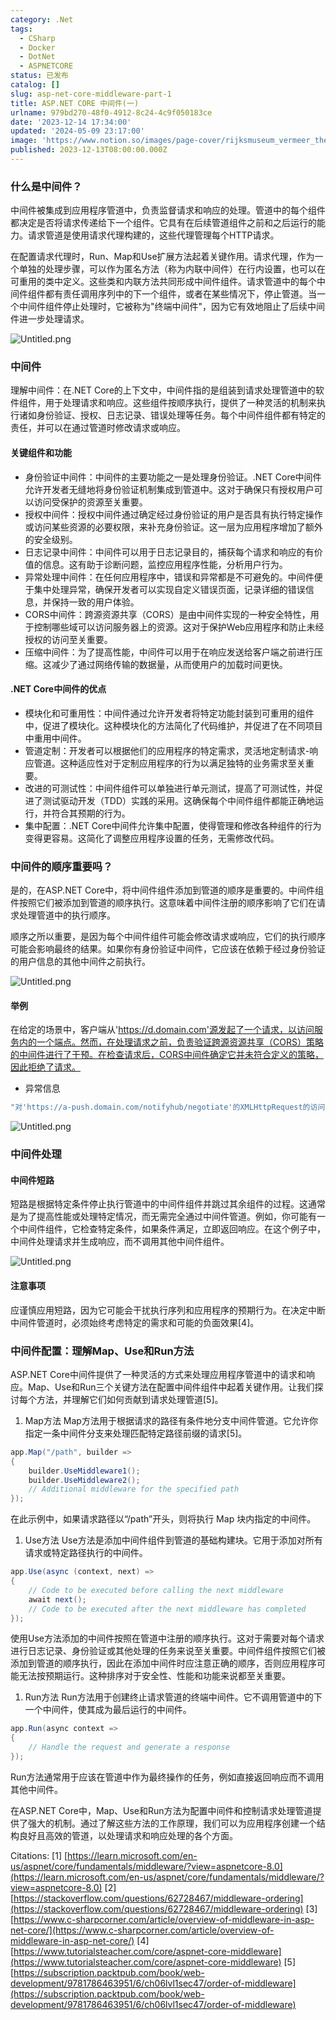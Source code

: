 ```yaml
---
category: .Net
tags:
  - CSharp
  - Docker
  - DotNet
  - ASPNETCORE
status: 已发布
catalog: []
slug: asp-net-core-middleware-part-1
title: ASP.NET CORE 中间件(一)
urlname: 979bd270-48f0-4912-8c24-4c9f050183ce
date: '2023-12-14 17:34:00'
updated: '2024-05-09 23:17:00'
image: 'https://www.notion.so/images/page-cover/rijksmuseum_vermeer_the_milkmaid.jpg'
published: 2023-12-13T08:00:00.000Z
---
```


### 什么是中间件？


中间件被集成到应用程序管道中，负责监督请求和响应的处理。管道中的每个组件都决定是否将请求传递给下一个组件。它具有在后续管道组件之前和之后运行的能力。请求管道是使用请求代理构建的，这些代理管理每个HTTP请求。


在配置请求代理时，Run、Map和Use扩展方法起着关键作用。请求代理，作为一个单独的处理步骤，可以作为匿名方法（称为内联中间件）在行内设置，也可以在可重用的类中定义。这些类和内联方法共同形成中间件组件。请求管道中的每个中间件组件都有责任调用序列中的下一个组件，或者在某些情况下，停止管道。当一个中间件组件停止处理时，它被称为"终端中间件"，因为它有效地阻止了后续中间件进一步处理请求。


![Untitled.png](https://prod-files-secure.s3.us-west-2.amazonaws.com/5d24fe63-e567-4804-86f9-9fdc62e13082/da807807-d02d-4fa1-86b6-db45e4678714/Untitled.png?X-Amz-Algorithm=AWS4-HMAC-SHA256&X-Amz-Content-Sha256=UNSIGNED-PAYLOAD&X-Amz-Credential=ASIAZI2LB466WHE5AJZ5%2F20250321%2Fus-west-2%2Fs3%2Faws4_request&X-Amz-Date=20250321T213252Z&X-Amz-Expires=3600&X-Amz-Security-Token=IQoJb3JpZ2luX2VjEFMaCXVzLXdlc3QtMiJGMEQCIElSgAPiGKu8D7HbtlD6yCFwEppv5fK9Eb7Vc86mzt5WAiBn5SaA2tfl%2BifodWtMBmbTCVx27EueOASkbVmxAVUg%2ByqIBAir%2F%2F%2F%2F%2F%2F%2F%2F%2F%2F8BEAAaDDYzNzQyMzE4MzgwNSIMiIciOadyG8JqYzdyKtwDn12e7BunwOQaY%2BRBmTOYJbwLFgrEMTI1ygeGgpRtcVV3Ngb2EEPJsenaqmqt8SfOQvgU0%2BEJvOv4j95XXduYM6AJp%2BA2fVZLPMNtlCZlDcllDEes9XChhyQAjLWL34g7KXgi178H22a40ynpu24Csejqfpg6WU5n4h7EaKCkWjKR3w5ZXH60clw4TtqDPE6nUMzixvKAviStYAEBkXaQEajP9TtgWYkw3SyVEKAQcChYz2OCm9Z147x6a7buQASVZZFUboVvj0%2FrQl5M4MB1709f4PJOLVWEh9H8XHP2OhF%2F74MRfzA03NslwJUGBKf5OWtBaNvIf5eebr8xCNMIrz7PEzvFNbor30KyiZV0dEj2fuCyVOl6WIfV9yTVqPhk88oUkqh9StMKHDae0sadQCtbLzKPon55dARjC4%2BEHvgTHJN2yJY6rplARA2H%2FqVh2P1vytLS1Hkl76N4wGpOWOPATT1zajH%2FqC40sab7MJoaKEF2xKcZGuaE7q9zLST%2BAX9FspQLE%2Bf4kLQD0gNO9TccXgwxmkSJnLzPTN1m7zkP2QA9gAALPTK6MPGdNHh8lYJDcjEfRpnuPgMrVBwH%2F9GSKiaUnKdsfgw3bXzDqdDPLWdw7qz1QddNXT4wzdv2vgY6pgE4ZfL%2BBNkDesc6yb8%2Bn9JBa2llih4FDAQURllE6ec8Y13l9h835ZUDnUasgUsiAY41avk28KqfIwChvvb4xmXxcRs175Y8I%2FC3Xbjj4af03JPxvsJeIRxss58JIlXWDiYhav%2B6yQcSod13vDXj9SY28RSKLCt7v8LwLKQPkkDHq3dj%2FMXwAIowuNtXlAaN0GsGsYbiuxFsdFFP%2Fz9ppmA7U83Z6P21&X-Amz-Signature=2cf9c9199f482d8ba48c9faba863028ec0d44998508b9e39a0315665921a9e47&X-Amz-SignedHeaders=host&x-id=GetObject)


### 中间件


理解中间件：在.NET Core的上下文中，中间件指的是组装到请求处理管道中的软件组件，用于处理请求和响应。这些组件按顺序执行，提供了一种灵活的机制来执行诸如身份验证、授权、日志记录、错误处理等任务。每个中间件组件都有特定的责任，并可以在通过管道时修改请求或响应。


#### 关键组件和功能

- 身份验证中间件：中间件的主要功能之一是处理身份验证。.NET Core中间件允许开发者无缝地将身份验证机制集成到管道中。这对于确保只有授权用户可以访问受保护的资源至关重要。
- 授权中间件：授权中间件通过确定经过身份验证的用户是否具有执行特定操作或访问某些资源的必要权限，来补充身份验证。这一层为应用程序增加了额外的安全级别。
- 日志记录中间件：中间件可以用于日志记录目的，捕获每个请求和响应的有价值的信息。这有助于诊断问题，监控应用程序性能，分析用户行为。
- 异常处理中间件：在任何应用程序中，错误和异常都是不可避免的。中间件便于集中处理异常，确保开发者可以实现自定义错误页面，记录详细的错误信息，并保持一致的用户体验。
- CORS中间件：跨源资源共享（CORS）是由中间件实现的一种安全特性，用于控制哪些域可以访问服务器上的资源。这对于保护Web应用程序和防止未经授权的访问至关重要。
- 压缩中间件：为了提高性能，中间件可以用于在响应发送给客户端之前进行压缩。这减少了通过网络传输的数据量，从而使用户的加载时间更快。

#### .NET Core中间件的优点

- 模块化和可重用性：中间件通过允许开发者将特定功能封装到可重用的组件中，促进了模块化。这种模块化的方法简化了代码维护，并促进了在不同项目中重用中间件。
- 管道定制：开发者可以根据他们的应用程序的特定需求，灵活地定制请求-响应管道。这种适应性对于定制应用程序的行为以满足独特的业务需求至关重要。
- 改进的可测试性：中间件组件可以单独进行单元测试，提高了可测试性，并促进了测试驱动开发（TDD）实践的采用。这确保每个中间件组件都能正确地运行，并符合其预期的行为。
- 集中配置：.NET Core中间件允许集中配置，使得管理和修改各种组件的行为变得更容易。这简化了调整应用程序设置的任务，无需修改代码。

### 中间件的顺序重要吗？


是的，在ASP.NET Core中，将中间件组件添加到管道的顺序是重要的。中间件组件按照它们被添加到管道的顺序执行。这意味着中间件注册的顺序影响了它们在请求处理管道中的执行顺序。


顺序之所以重要，是因为每个中间件组件可能会修改请求或响应，它们的执行顺序可能会影响最终的结果。如果你有身份验证中间件，它应该在依赖于经过身份验证的用户信息的其他中间件之前执行。


![Untitled.png](https://prod-files-secure.s3.us-west-2.amazonaws.com/5d24fe63-e567-4804-86f9-9fdc62e13082/24f795a2-1c5a-4a6b-a0d8-2afb160076f1/Untitled.png?X-Amz-Algorithm=AWS4-HMAC-SHA256&X-Amz-Content-Sha256=UNSIGNED-PAYLOAD&X-Amz-Credential=ASIAZI2LB466WHE5AJZ5%2F20250321%2Fus-west-2%2Fs3%2Faws4_request&X-Amz-Date=20250321T213252Z&X-Amz-Expires=3600&X-Amz-Security-Token=IQoJb3JpZ2luX2VjEFMaCXVzLXdlc3QtMiJGMEQCIElSgAPiGKu8D7HbtlD6yCFwEppv5fK9Eb7Vc86mzt5WAiBn5SaA2tfl%2BifodWtMBmbTCVx27EueOASkbVmxAVUg%2ByqIBAir%2F%2F%2F%2F%2F%2F%2F%2F%2F%2F8BEAAaDDYzNzQyMzE4MzgwNSIMiIciOadyG8JqYzdyKtwDn12e7BunwOQaY%2BRBmTOYJbwLFgrEMTI1ygeGgpRtcVV3Ngb2EEPJsenaqmqt8SfOQvgU0%2BEJvOv4j95XXduYM6AJp%2BA2fVZLPMNtlCZlDcllDEes9XChhyQAjLWL34g7KXgi178H22a40ynpu24Csejqfpg6WU5n4h7EaKCkWjKR3w5ZXH60clw4TtqDPE6nUMzixvKAviStYAEBkXaQEajP9TtgWYkw3SyVEKAQcChYz2OCm9Z147x6a7buQASVZZFUboVvj0%2FrQl5M4MB1709f4PJOLVWEh9H8XHP2OhF%2F74MRfzA03NslwJUGBKf5OWtBaNvIf5eebr8xCNMIrz7PEzvFNbor30KyiZV0dEj2fuCyVOl6WIfV9yTVqPhk88oUkqh9StMKHDae0sadQCtbLzKPon55dARjC4%2BEHvgTHJN2yJY6rplARA2H%2FqVh2P1vytLS1Hkl76N4wGpOWOPATT1zajH%2FqC40sab7MJoaKEF2xKcZGuaE7q9zLST%2BAX9FspQLE%2Bf4kLQD0gNO9TccXgwxmkSJnLzPTN1m7zkP2QA9gAALPTK6MPGdNHh8lYJDcjEfRpnuPgMrVBwH%2F9GSKiaUnKdsfgw3bXzDqdDPLWdw7qz1QddNXT4wzdv2vgY6pgE4ZfL%2BBNkDesc6yb8%2Bn9JBa2llih4FDAQURllE6ec8Y13l9h835ZUDnUasgUsiAY41avk28KqfIwChvvb4xmXxcRs175Y8I%2FC3Xbjj4af03JPxvsJeIRxss58JIlXWDiYhav%2B6yQcSod13vDXj9SY28RSKLCt7v8LwLKQPkkDHq3dj%2FMXwAIowuNtXlAaN0GsGsYbiuxFsdFFP%2Fz9ppmA7U83Z6P21&X-Amz-Signature=b48698df3d74740ed3d79191409603bb8b7da46790d0688b645ba0ffd50a4e56&X-Amz-SignedHeaders=host&x-id=GetObject)


#### 举例


在给定的场景中，客户端从'https://d.domain.com'源发起了一个请求，以访问服务内的一个端点。然而，在处理请求之前，负责验证跨源资源共享（CORS）策略的中间件进行了干预。在检查请求后，CORS中间件确定它并未符合定义的策略，因此拒绝了请求。

- 异常信息

```c#
"对'https://a-push.domain.com/notifyhub/negotiate'的XMLHttpRequest的访问，源自'https://d.domain.com'，已被CORS策略阻止：预检请求的响应未通过访问控制检查：请求的资源上没有'Access-Control-Allow-Origin'头。"[1][2][3]
```


![Untitled.png](https://prod-files-secure.s3.us-west-2.amazonaws.com/5d24fe63-e567-4804-86f9-9fdc62e13082/371d9517-dafe-4432-94b7-2d14d1593167/Untitled.png?X-Amz-Algorithm=AWS4-HMAC-SHA256&X-Amz-Content-Sha256=UNSIGNED-PAYLOAD&X-Amz-Credential=ASIAZI2LB466WHE5AJZ5%2F20250321%2Fus-west-2%2Fs3%2Faws4_request&X-Amz-Date=20250321T213252Z&X-Amz-Expires=3600&X-Amz-Security-Token=IQoJb3JpZ2luX2VjEFMaCXVzLXdlc3QtMiJGMEQCIElSgAPiGKu8D7HbtlD6yCFwEppv5fK9Eb7Vc86mzt5WAiBn5SaA2tfl%2BifodWtMBmbTCVx27EueOASkbVmxAVUg%2ByqIBAir%2F%2F%2F%2F%2F%2F%2F%2F%2F%2F8BEAAaDDYzNzQyMzE4MzgwNSIMiIciOadyG8JqYzdyKtwDn12e7BunwOQaY%2BRBmTOYJbwLFgrEMTI1ygeGgpRtcVV3Ngb2EEPJsenaqmqt8SfOQvgU0%2BEJvOv4j95XXduYM6AJp%2BA2fVZLPMNtlCZlDcllDEes9XChhyQAjLWL34g7KXgi178H22a40ynpu24Csejqfpg6WU5n4h7EaKCkWjKR3w5ZXH60clw4TtqDPE6nUMzixvKAviStYAEBkXaQEajP9TtgWYkw3SyVEKAQcChYz2OCm9Z147x6a7buQASVZZFUboVvj0%2FrQl5M4MB1709f4PJOLVWEh9H8XHP2OhF%2F74MRfzA03NslwJUGBKf5OWtBaNvIf5eebr8xCNMIrz7PEzvFNbor30KyiZV0dEj2fuCyVOl6WIfV9yTVqPhk88oUkqh9StMKHDae0sadQCtbLzKPon55dARjC4%2BEHvgTHJN2yJY6rplARA2H%2FqVh2P1vytLS1Hkl76N4wGpOWOPATT1zajH%2FqC40sab7MJoaKEF2xKcZGuaE7q9zLST%2BAX9FspQLE%2Bf4kLQD0gNO9TccXgwxmkSJnLzPTN1m7zkP2QA9gAALPTK6MPGdNHh8lYJDcjEfRpnuPgMrVBwH%2F9GSKiaUnKdsfgw3bXzDqdDPLWdw7qz1QddNXT4wzdv2vgY6pgE4ZfL%2BBNkDesc6yb8%2Bn9JBa2llih4FDAQURllE6ec8Y13l9h835ZUDnUasgUsiAY41avk28KqfIwChvvb4xmXxcRs175Y8I%2FC3Xbjj4af03JPxvsJeIRxss58JIlXWDiYhav%2B6yQcSod13vDXj9SY28RSKLCt7v8LwLKQPkkDHq3dj%2FMXwAIowuNtXlAaN0GsGsYbiuxFsdFFP%2Fz9ppmA7U83Z6P21&X-Amz-Signature=6a4d55a6ef2d732502792aca40da211f2ae1be04be47d1b0721fbaa9c518f7d3&X-Amz-SignedHeaders=host&x-id=GetObject)


### 中间件处理


#### 中间件短路
短路是根据特定条件停止执行管道中的中间件组件并跳过其余组件的过程。这通常是为了提高性能或处理特定情况，而无需完全通过中间件管道。例如，你可能有一个中间件组件，它检查特定条件，如果条件满足，立即返回响应。在这个例子中，中间件处理请求并生成响应，而不调用其他中间件组件。


![Untitled.png](https://prod-files-secure.s3.us-west-2.amazonaws.com/5d24fe63-e567-4804-86f9-9fdc62e13082/e8a1d943-cb51-4723-936e-23c6af2fb0f9/Untitled.png?X-Amz-Algorithm=AWS4-HMAC-SHA256&X-Amz-Content-Sha256=UNSIGNED-PAYLOAD&X-Amz-Credential=ASIAZI2LB466WHE5AJZ5%2F20250321%2Fus-west-2%2Fs3%2Faws4_request&X-Amz-Date=20250321T213252Z&X-Amz-Expires=3600&X-Amz-Security-Token=IQoJb3JpZ2luX2VjEFMaCXVzLXdlc3QtMiJGMEQCIElSgAPiGKu8D7HbtlD6yCFwEppv5fK9Eb7Vc86mzt5WAiBn5SaA2tfl%2BifodWtMBmbTCVx27EueOASkbVmxAVUg%2ByqIBAir%2F%2F%2F%2F%2F%2F%2F%2F%2F%2F8BEAAaDDYzNzQyMzE4MzgwNSIMiIciOadyG8JqYzdyKtwDn12e7BunwOQaY%2BRBmTOYJbwLFgrEMTI1ygeGgpRtcVV3Ngb2EEPJsenaqmqt8SfOQvgU0%2BEJvOv4j95XXduYM6AJp%2BA2fVZLPMNtlCZlDcllDEes9XChhyQAjLWL34g7KXgi178H22a40ynpu24Csejqfpg6WU5n4h7EaKCkWjKR3w5ZXH60clw4TtqDPE6nUMzixvKAviStYAEBkXaQEajP9TtgWYkw3SyVEKAQcChYz2OCm9Z147x6a7buQASVZZFUboVvj0%2FrQl5M4MB1709f4PJOLVWEh9H8XHP2OhF%2F74MRfzA03NslwJUGBKf5OWtBaNvIf5eebr8xCNMIrz7PEzvFNbor30KyiZV0dEj2fuCyVOl6WIfV9yTVqPhk88oUkqh9StMKHDae0sadQCtbLzKPon55dARjC4%2BEHvgTHJN2yJY6rplARA2H%2FqVh2P1vytLS1Hkl76N4wGpOWOPATT1zajH%2FqC40sab7MJoaKEF2xKcZGuaE7q9zLST%2BAX9FspQLE%2Bf4kLQD0gNO9TccXgwxmkSJnLzPTN1m7zkP2QA9gAALPTK6MPGdNHh8lYJDcjEfRpnuPgMrVBwH%2F9GSKiaUnKdsfgw3bXzDqdDPLWdw7qz1QddNXT4wzdv2vgY6pgE4ZfL%2BBNkDesc6yb8%2Bn9JBa2llih4FDAQURllE6ec8Y13l9h835ZUDnUasgUsiAY41avk28KqfIwChvvb4xmXxcRs175Y8I%2FC3Xbjj4af03JPxvsJeIRxss58JIlXWDiYhav%2B6yQcSod13vDXj9SY28RSKLCt7v8LwLKQPkkDHq3dj%2FMXwAIowuNtXlAaN0GsGsYbiuxFsdFFP%2Fz9ppmA7U83Z6P21&X-Amz-Signature=382b03c0ea74c74df5631e814c2352002fb2ea00c9f303194cf2b60a66a17b32&X-Amz-SignedHeaders=host&x-id=GetObject)


#### 注意事项


应谨慎应用短路，因为它可能会干扰执行序列和应用程序的预期行为。在决定中断中间件管道时，必须始终考虑特定的需求和可能的负面效果[4]。


### 中间件配置：理解Map、Use和Run方法


ASP.NET Core中间件提供了一种灵活的方式来处理应用程序管道中的请求和响应。Map、Use和Run三个关键方法在配置中间件组件中起着关键作用。让我们探讨每个方法，并理解它们如何贡献到请求处理管道[5]。

1. Map方法
Map方法用于根据请求的路径有条件地分支中间件管道。它允许你指定一条中间件分支来处理匹配特定路径前缀的请求[5]。

```c#
app.Map("/path", builder =>
{
    builder.UseMiddleware1();
    builder.UseMiddleware2();
    // Additional middleware for the specified path
});
```


在此示例中，如果请求路径以“/path”开头，则将执行 Map 块内指定的中间件。

1. Use方法
Use方法是添加中间件组件到管道的基础构建块。它用于添加对所有请求或特定路径执行的中间件。

```c#
app.Use(async (context, next) =>
{
    // Code to be executed before calling the next middleware
    await next();
    // Code to be executed after the next middleware has completed
});
```


使用Use方法添加的中间件按照在管道中注册的顺序执行。这对于需要对每个请求进行日志记录、身份验证或其他处理的任务来说至关重要。中间件组件按照它们被添加到管道的顺序执行，因此在添加中间件时应注意正确的顺序，否则应用程序可能无法按预期运行。这种排序对于安全性、性能和功能来说都至关重要。

1. Run方法
Run方法用于创建终止请求管道的终端中间件。它不调用管道中的下一个中间件，使其成为最后运行的中间件。

```c#
app.Run(async context =>
{
    // Handle the request and generate a response
});
```


Run方法通常用于应该在管道中作为最终操作的任务，例如直接返回响应而不调用其他中间件。


在ASP.NET Core中，Map、Use和Run方法为配置中间件和控制请求处理管道提供了强大的机制。通过了解这些方法的工作原理，我们可以为应用程序创建一个结构良好且高效的管道，以处理请求和响应处理的各个方面。


Citations:
[1] [https://learn.microsoft.com/en-us/aspnet/core/fundamentals/middleware/?view=aspnetcore-8.0](https://learn.microsoft.com/en-us/aspnet/core/fundamentals/middleware/?view=aspnetcore-8.0)
[2] [https://stackoverflow.com/questions/62728467/middleware-ordering](https://stackoverflow.com/questions/62728467/middleware-ordering)
[3] [https://www.c-sharpcorner.com/article/overview-of-middleware-in-asp-net-core/](https://www.c-sharpcorner.com/article/overview-of-middleware-in-asp-net-core/)
[4] [https://www.tutorialsteacher.com/core/aspnet-core-middleware](https://www.tutorialsteacher.com/core/aspnet-core-middleware)
[5] [https://subscription.packtpub.com/book/web-development/9781786463951/6/ch06lvl1sec47/order-of-middleware](https://subscription.packtpub.com/book/web-development/9781786463951/6/ch06lvl1sec47/order-of-middleware)

